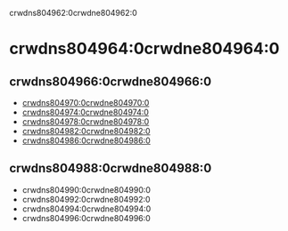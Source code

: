 crwdns804962:0crwdne804962:0
# crwdns804964:0crwdne804964:0

## crwdns804966:0crwdne804966:0

- [crwdns804970:0crwdne804970:0](crwdns804968:0crwdne804968:0)
- [crwdns804974:0crwdne804974:0](crwdns804972:0crwdne804972:0)
- [crwdns804978:0crwdne804978:0](crwdns804976:0crwdne804976:0)
- [crwdns804982:0crwdne804982:0](crwdns804980:0crwdne804980:0)
- [crwdns804986:0crwdne804986:0](crwdns804984:0crwdne804984:0)

## crwdns804988:0crwdne804988:0

- crwdns804990:0crwdne804990:0
- crwdns804992:0crwdne804992:0
- crwdns804994:0crwdne804994:0
- crwdns804996:0crwdne804996:0
